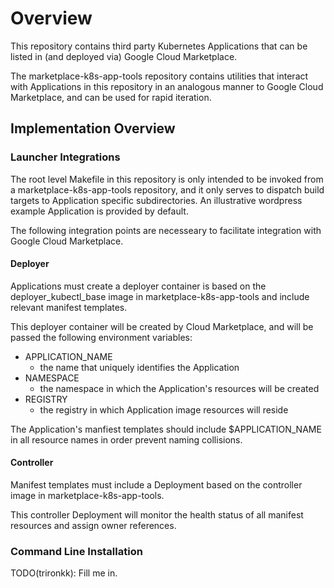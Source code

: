 # Overview

This repository contains third party Kubernetes Applications that can
be listed in (and deployed via) Google Cloud Marketplace.

The marketplace-k8s-app-tools repository contains utilities that interact
with Applications in this repository in an analogous manner to Google
Cloud Marketplace, and can be used for rapid iteration.

## Implementation Overview

### Launcher Integrations

The root level Makefile in this repository is only intended to be invoked
from a marketplace-k8s-app-tools repository, and it only serves to
dispatch build targets to Application specific subdirectories. An
illustrative wordpress example Application is provided by default.

The following integration points are necesseary to facilitate integration
with Google Cloud Marketplace.

#### Deployer

Applications must create a deployer container is based on the
deployer_kubectl_base image in marketplace-k8s-app-tools and include
relevant manifest templates.

This deployer container will be created by Cloud Marketplace, and will
be passed the following environment variables:

* APPLICATION_NAME
  * the name that uniquely identifies the Application
* NAMESPACE
  * the namespace in which the Application's resources will be created
* REGISTRY
  * the registry in which Application image resources will reside

The Application's manfiest templates should include $APPLICATION_NAME
in all resource names in order prevent naming collisions.

#### Controller

Manifest templates must include a Deployment based on the controller
image in marketplace-k8s-app-tools.

This controller Deployment will monitor the health status of all manifest
resources and assign owner references.

### Command Line Installation

TODO(trironkk): Fill me in.
